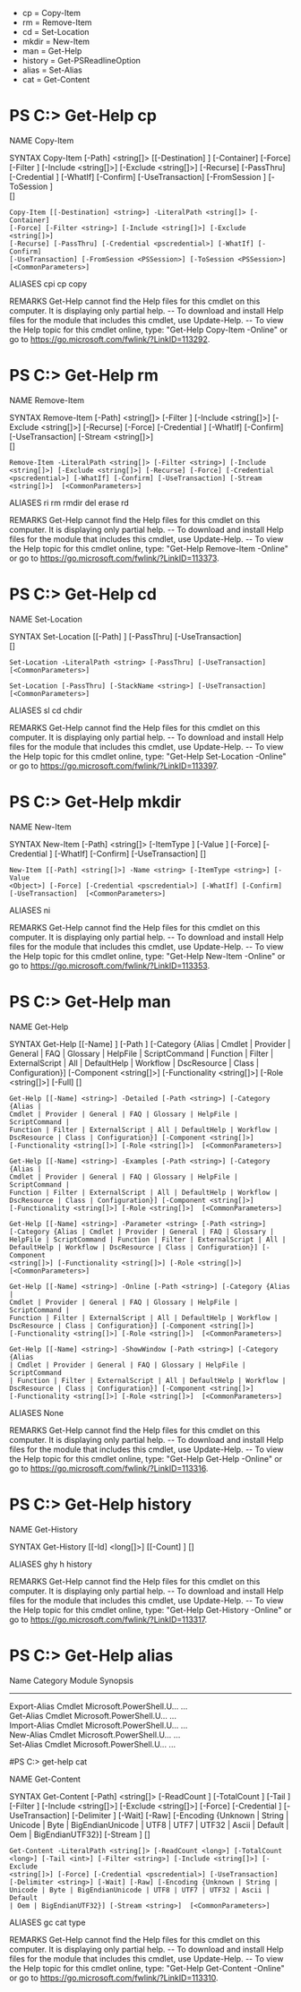 * cp = Copy-Item
* rm = Remove-Item
* cd = Set-Location
* mkdir = New-Item
* man = Get-Help
* history = Get-PSReadlineOption
* alias = Set-Alias
* cat = Get-Content

# PS C:\> Get-Help cp

NAME
    Copy-Item
    
SYNTAX
    Copy-Item [-Path] <string[]> [[-Destination] <string>] [-Container] 
    [-Force] [-Filter <string>] [-Include <string[]>] [-Exclude <string[]>] 
    [-Recurse] [-PassThru] [-Credential <pscredential>] [-WhatIf] [-Confirm] 
    [-UseTransaction] [-FromSession <PSSession>] [-ToSession <PSSession>]  
    [<CommonParameters>]
    
    Copy-Item [[-Destination] <string>] -LiteralPath <string[]> [-Container] 
    [-Force] [-Filter <string>] [-Include <string[]>] [-Exclude <string[]>] 
    [-Recurse] [-PassThru] [-Credential <pscredential>] [-WhatIf] [-Confirm] 
    [-UseTransaction] [-FromSession <PSSession>] [-ToSession <PSSession>]  
    [<CommonParameters>]
    

ALIASES
    cpi
    cp
    copy
    

REMARKS
    Get-Help cannot find the Help files for this cmdlet on this computer. It 
    is displaying only partial help.
        -- To download and install Help files for the module that includes 
    this cmdlet, use Update-Help.
        -- To view the Help topic for this cmdlet online, type: "Get-Help 
    Copy-Item -Online" or 
           go to https://go.microsoft.com/fwlink/?LinkID=113292.




# PS C:\> Get-Help rm

NAME
    Remove-Item
    
SYNTAX
    Remove-Item [-Path] <string[]> [-Filter <string>] [-Include <string[]>] 
    [-Exclude <string[]>] [-Recurse] [-Force] [-Credential <pscredential>] 
    [-WhatIf] [-Confirm] [-UseTransaction] [-Stream <string[]>]  
    [<CommonParameters>]
    
    Remove-Item -LiteralPath <string[]> [-Filter <string>] [-Include 
    <string[]>] [-Exclude <string[]>] [-Recurse] [-Force] [-Credential 
    <pscredential>] [-WhatIf] [-Confirm] [-UseTransaction] [-Stream 
    <string[]>]  [<CommonParameters>]
    

ALIASES
    ri
    rm
    rmdir
    del
    erase
    rd
    

REMARKS
    Get-Help cannot find the Help files for this cmdlet on this computer. It 
    is displaying only partial help.
        -- To download and install Help files for the module that includes 
    this cmdlet, use Update-Help.
        -- To view the Help topic for this cmdlet online, type: "Get-Help 
    Remove-Item -Online" or 
           go to https://go.microsoft.com/fwlink/?LinkID=113373.




# PS C:\> Get-Help cd

NAME
    Set-Location
    
SYNTAX
    Set-Location [[-Path] <string>] [-PassThru] [-UseTransaction]  
    [<CommonParameters>]
    
    Set-Location -LiteralPath <string> [-PassThru] [-UseTransaction]  
    [<CommonParameters>]
    
    Set-Location [-PassThru] [-StackName <string>] [-UseTransaction]  
    [<CommonParameters>]
    

ALIASES
    sl
    cd
    chdir
    

REMARKS
    Get-Help cannot find the Help files for this cmdlet on this computer. It 
    is displaying only partial help.
        -- To download and install Help files for the module that includes 
    this cmdlet, use Update-Help.
        -- To view the Help topic for this cmdlet online, type: "Get-Help 
    Set-Location -Online" or 
           go to https://go.microsoft.com/fwlink/?LinkID=113397.




# PS C:\> Get-Help mkdir

NAME
    New-Item
    
SYNTAX
    New-Item [-Path] <string[]> [-ItemType <string>] [-Value <Object>] 
    [-Force] [-Credential <pscredential>] [-WhatIf] [-Confirm] 
    [-UseTransaction]  [<CommonParameters>]
    
    New-Item [[-Path] <string[]>] -Name <string> [-ItemType <string>] [-Value 
    <Object>] [-Force] [-Credential <pscredential>] [-WhatIf] [-Confirm] 
    [-UseTransaction]  [<CommonParameters>]
    

ALIASES
    ni
    

REMARKS
    Get-Help cannot find the Help files for this cmdlet on this computer. It 
    is displaying only partial help.
        -- To download and install Help files for the module that includes 
    this cmdlet, use Update-Help.
        -- To view the Help topic for this cmdlet online, type: "Get-Help 
    New-Item -Online" or 
           go to https://go.microsoft.com/fwlink/?LinkID=113353.




# PS C:\> Get-Help man

NAME
    Get-Help
    
SYNTAX
    Get-Help [[-Name] <string>] [-Path <string>] [-Category {Alias | Cmdlet | 
    Provider | General | FAQ | Glossary | HelpFile | ScriptCommand | Function 
    | Filter | ExternalScript | All | DefaultHelp | Workflow | DscResource | 
    Class | Configuration}] [-Component <string[]>] [-Functionality 
    <string[]>] [-Role <string[]>] [-Full]  [<CommonParameters>]
    
    Get-Help [[-Name] <string>] -Detailed [-Path <string>] [-Category {Alias | 
    Cmdlet | Provider | General | FAQ | Glossary | HelpFile | ScriptCommand | 
    Function | Filter | ExternalScript | All | DefaultHelp | Workflow | 
    DscResource | Class | Configuration}] [-Component <string[]>] 
    [-Functionality <string[]>] [-Role <string[]>]  [<CommonParameters>]
    
    Get-Help [[-Name] <string>] -Examples [-Path <string>] [-Category {Alias | 
    Cmdlet | Provider | General | FAQ | Glossary | HelpFile | ScriptCommand | 
    Function | Filter | ExternalScript | All | DefaultHelp | Workflow | 
    DscResource | Class | Configuration}] [-Component <string[]>] 
    [-Functionality <string[]>] [-Role <string[]>]  [<CommonParameters>]
    
    Get-Help [[-Name] <string>] -Parameter <string> [-Path <string>] 
    [-Category {Alias | Cmdlet | Provider | General | FAQ | Glossary | 
    HelpFile | ScriptCommand | Function | Filter | ExternalScript | All | 
    DefaultHelp | Workflow | DscResource | Class | Configuration}] [-Component 
    <string[]>] [-Functionality <string[]>] [-Role <string[]>]  
    [<CommonParameters>]
    
    Get-Help [[-Name] <string>] -Online [-Path <string>] [-Category {Alias | 
    Cmdlet | Provider | General | FAQ | Glossary | HelpFile | ScriptCommand | 
    Function | Filter | ExternalScript | All | DefaultHelp | Workflow | 
    DscResource | Class | Configuration}] [-Component <string[]>] 
    [-Functionality <string[]>] [-Role <string[]>]  [<CommonParameters>]
    
    Get-Help [[-Name] <string>] -ShowWindow [-Path <string>] [-Category {Alias 
    | Cmdlet | Provider | General | FAQ | Glossary | HelpFile | ScriptCommand 
    | Function | Filter | ExternalScript | All | DefaultHelp | Workflow | 
    DscResource | Class | Configuration}] [-Component <string[]>] 
    [-Functionality <string[]>] [-Role <string[]>]  [<CommonParameters>]
    

ALIASES
    None
    

REMARKS
    Get-Help cannot find the Help files for this cmdlet on this computer. It 
    is displaying only partial help.
        -- To download and install Help files for the module that includes 
    this cmdlet, use Update-Help.
        -- To view the Help topic for this cmdlet online, type: "Get-Help 
    Get-Help -Online" or 
           go to https://go.microsoft.com/fwlink/?LinkID=113316.




# PS C:\> Get-Help history

NAME
    Get-History
    
SYNTAX
    Get-History [[-Id] <long[]>] [[-Count] <int>]  [<CommonParameters>]
    

ALIASES
    ghy
    h
    history
    

REMARKS
    Get-Help cannot find the Help files for this cmdlet on this computer. It 
    is displaying only partial help.
        -- To download and install Help files for the module that includes 
    this cmdlet, use Update-Help.
        -- To view the Help topic for this cmdlet online, type: "Get-Help 
    Get-History -Online" or 
           go to https://go.microsoft.com/fwlink/?LinkID=113317.




# PS C:\> Get-Help alias

Name                              Category  Module                    Synopsis 
----                              --------  ------                    -------- 
Export-Alias                      Cmdlet    Microsoft.PowerShell.U... ...      
Get-Alias                         Cmdlet    Microsoft.PowerShell.U... ...      
Import-Alias                      Cmdlet    Microsoft.PowerShell.U... ...      
New-Alias                         Cmdlet    Microsoft.PowerShell.U... ...      
Set-Alias                         Cmdlet    Microsoft.PowerShell.U... ...      



#PS C:\> get-help cat

NAME
    Get-Content
    
SYNTAX
    Get-Content [-Path] <string[]> [-ReadCount <long>] [-TotalCount <long>] 
    [-Tail <int>] [-Filter <string>] [-Include <string[]>] [-Exclude 
    <string[]>] [-Force] [-Credential <pscredential>] [-UseTransaction] 
    [-Delimiter <string>] [-Wait] [-Raw] [-Encoding {Unknown | String | 
    Unicode | Byte | BigEndianUnicode | UTF8 | UTF7 | UTF32 | Ascii | Default 
    | Oem | BigEndianUTF32}] [-Stream <string>]  [<CommonParameters>]
    
    Get-Content -LiteralPath <string[]> [-ReadCount <long>] [-TotalCount 
    <long>] [-Tail <int>] [-Filter <string>] [-Include <string[]>] [-Exclude 
    <string[]>] [-Force] [-Credential <pscredential>] [-UseTransaction] 
    [-Delimiter <string>] [-Wait] [-Raw] [-Encoding {Unknown | String | 
    Unicode | Byte | BigEndianUnicode | UTF8 | UTF7 | UTF32 | Ascii | Default 
    | Oem | BigEndianUTF32}] [-Stream <string>]  [<CommonParameters>]
    

ALIASES
    gc
    cat
    type
    

REMARKS
    Get-Help cannot find the Help files for this cmdlet on this computer. It 
    is displaying only partial help.
        -- To download and install Help files for the module that includes 
    this cmdlet, use Update-Help.
        -- To view the Help topic for this cmdlet online, type: "Get-Help 
    Get-Content -Online" or 
           go to https://go.microsoft.com/fwlink/?LinkID=113310.
